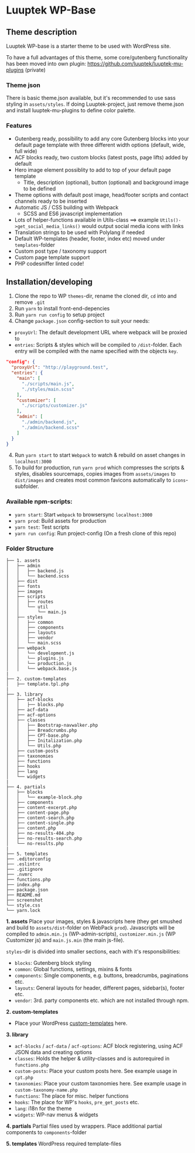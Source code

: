 # Luuptek WP-Base

## Theme description

Luuptek WP-base is a starter theme to be used with WordPress site.

To have a full advantages of this theme, some core/gutenberg functionality has been moved into own plugin:
https://github.com/luuptek/luuptek-mu-plugins (private)

### Theme json

There is basic theme.json available, but it's recommended to use sass styling in `assets/styles`. If doing Luuptek-project, just remove theme.json and install luuptek-mu-plugins to define color palette.

### Features

- Gutenberg ready, possibility to add any core Gutenberg blocks into your default page template with three different width options (default, wide, full wide)
- ACF blocks ready, two custom blocks (latest posts, page lifts) added by default
- Hero image element possiblity to add to top of your default page template
  - Title, description (optional), button (optional) and background image to be defined
- Theme options with default post image, head/footer scripts and contact channels ready to be inserted
- Automatic JS / CSS building with Webpack
  - SCSS and ES6 javascript implementation
- Lots of helper-functions available in Utils-class ==> example `Utils()->get_social_media_links()` would output social media icons with links
- Translation strings to be used with Polylang if needed
- Default WP-templates (header, footer, index etc) moved under `templates`-folder
- Custom post type / taxonomy support
- Custom page template support
- PHP codesniffer linted code!


## Installation/developing

1. Clone the repo to WP `themes`-dir, rename the cloned dir, `cd` into and remove `.git`
2. Run `yarn` to install front-end-depencies
3. Run `yarn run config` to setup project
4. Change `package.json` config-section to suit your needs:
* `proxyUrl`: The default development URL where webpack will be proxied to
* `entries`: Scripts & styles which will be compiled to `/dist`-folder. Each entry will be compiled with the name specified with the objects `key`.

```json
"config": {
  "proxyUrl": "http://playground.test",
  "entries": {
    "main": [
      "./scripts/main.js",
      "./styles/main.scss"
    ],
    "customizer": [
      "./scripts/customizer.js"
    ],
    "admin": [
      "./admin/backend.js",
      "./admin/backend.scss"
    ]
  }
}
```

4. Run `yarn start` to start `Webpack` to watch & rebuild on asset changes in `localhost:3000`
5. To build for production, run `yarn prod` which compresses the scripts & styles, disables sourcemaps, copies images from `assets/images` to `dist/images` and creates most common favicons automatically to `icons`-subfolder.


### Available npm-scripts:
* `yarn start`: Start `webpack` to browsersync `localhost:3000`
* `yarn prod`: Build assets for production
* `yarn test`: Test scripts
* `yarn run config`: Run project-config (On a fresh clone of this repo)


### Folder Structure

```
├── 1. assets
│   ├── admin
│   │   ├── backend.js
│   │   └── backend.scss
│   ├── dist
│   ├── fonts
│   ├── images
│   ├── scripts
│   │   ├── routes
│   │   └── util
│   │       └── main.js
│   ├── styles
│   │   ├── common
│   │   ├── components
│   │   ├── layouts
│   │   ├── vendor
│   │   └── main.scss
│   ├── webpack
│   │   └── development.js
│   │   └── plugins.js
│   │   └── production.js
│   │   └── webpack.base.js
|
├── 2. custom-templates
│   ├── template.tpl.php
|
├── 3. library
│   ├── acf-blocks
│   │   ├── blocks.php
│   ├── acf-data
│   ├── acf-options
│   ├── classes
│   │   ├── Bootstrap-navwalker.php
│   │   ├── Breadcrumbs.php
│   │   ├── CPT-base.php
│   │   ├── Initalization.php
│   │   └── Utils.php
│   ├── custom-posts
│   ├── taxonomies
│   ├── functions
│   ├── hooks
│   ├── lang
│   └── widgets
|
├── 4. partials
│   ├── blocks
│   │   └── example-block.php
│   ├── components
│   ├── content-excerpt.php
│   ├── content-page.php
│   ├── content-search.php
│   ├── content-single.php
│   ├── content.php
│   ├── no-results-404.php
│   ├── no-results-search.php
│   └── no-results.php
|
├── 5. templates
├── .editorconfig
├── .eslintrc
├── .gitignore
├── .nvmrc
├── functions.php
├── index.php
├── package.json
├── README.md
├── screenshot
└── style.css
└── yarn.lock
```

**1. assets**
Place your images, styles & javascripts here (they get smushed and build to `assets/dist`-folder on WebPack `prod`). Javascripts will be compiled to `admin.min.js` (WP-admin-scripts), `customizer.min.js` (WP Customizer js) and `main.js.min` (the main js-file).

`styles`-dir is divided into smaller sections, each with it's responsibilities:
* `blocks`: Gutenberg block styling
* `common`: Global functions, settings, mixins & fonts
* `components`: Single components, e.g. buttons, breadcrumbs, paginations etc.
* `layouts`: General layouts for header, different pages, sidebar(s), footer etc.
* `vendor`: 3rd. party components etc. which are not installed through npm.

**2. custom-templates**
* Place your WordPress [custom-templates](https://developer.wordpress.org/themes/template-files-section/page-template-files/) here.

**3. library**
* `acf-blocks` / `acf-data` / `acf-options`: ACF block registering, using ACF JSON data and creating options
* `classes`: Holds the helper & utility-classes and is autorequired in `functions.php`
* `custom-posts`: Place your custom posts here. See example usage in `cpt.php`
* `taxonomies`: Place your custom taxonomies here. See example usage in `custom-taxonomy-name.php`
* `functions`: The place for misc. helper functions
* `hooks`: The place for WP's `hooks`, `pre_get_posts` etc.
* `lang`: i18n for the theme
* `widgets`: WP-nav menus & widgets

**4. partials**
Partial files used by wrappers. Place additional partial components to `components`-folder

**5. templates**
WordPress required template-files
